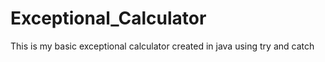 # Exceptional_Calculator
This is my basic exceptional calculator created in java using try and catch
